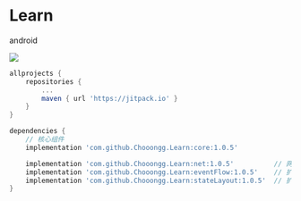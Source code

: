 # Learn
android

[![](https://jitpack.io/v/Chooongg/Learn.svg)](https://jitpack.io/#Chooongg/Learn)

```Groovy
allprojects {
    repositories {
        ...
        maven { url 'https://jitpack.io' }
    }
}
```

```Groovy
dependencies {
    // 核心组件
    implementation 'com.github.Chooongg.Learn:core:1.0.5'

    implementation 'com.github.Chooongg.Learn:net:1.0.5'          // 网络组件
    implementation 'com.github.Chooongg.Learn:eventFlow:1.0.5'    // 扩展-event
    implementation 'com.github.Chooongg.Learn:stateLayout:1.0.5'  // 扩展-状态布局
}
```
